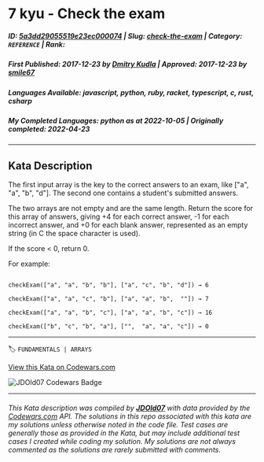 # 7 kyu - Check the exam

##### **ID**: [5a3dd29055519e23ec000074](https://www.codewars.com/kata/5a3dd29055519e23ec000074) | **Slug**: [check-the-exam](https://www.codewars.com/kata/5a3dd29055519e23ec000074) | **Category**: `REFERENCE` | **Rank**: <span style="color:white">7 kyu</span>

##### **First Published**: 2017-12-23 ***by*** [Dmitry Kudla](https://www.codewars.com/users/Dmitry%20Kudla) | **Approved**: 2017-12-23 ***by*** [smile67](https://www.codewars.com/users/smile67)

##### **Languages Available**: javascript, python, ruby, racket, typescript, c, rust, csharp

##### **My Completed Languages**: python ***as at*** 2022-10-05 | **Originally completed**: 2022-04-23

---

## Kata Description


The first input array is the key to the correct answers to an exam, like ["a", "a", "b", "d"]. The second one contains a student's submitted answers. 



The two arrays are not empty and are the same length. Return the score for this array of answers, giving +4 for each correct answer, -1 for each incorrect answer, and +0 for each blank answer, represented as an empty string (in C the space character is used).



If the score < 0, return 0.



For example:

```

checkExam(["a", "a", "b", "b"], ["a", "c", "b", "d"]) → 6

checkExam(["a", "a", "c", "b"], ["a", "a", "b",  ""]) → 7

checkExam(["a", "a", "b", "c"], ["a", "a", "b", "c"]) → 16

checkExam(["b", "c", "b", "a"], ["",  "a", "a", "c"]) → 0

```



---


🏷 `FUNDAMENTALS | ARRAYS`


[View this Kata on Codewars.com](https://www.codewars.com/kata/5a3dd29055519e23ec000074)

![](https://www.codewars.com/users/jdold07/badges/large "JDOld07 Codewars Badge")

---

###### *This Kata description was compiled by [**JDOld07**](https://tpstech.dev) with data provided by the [Codewars.com](https://www.codewars.com) API.  The solutions in this repo associated with this kata are my solutions unless otherwise noted in the code file.  Test cases are generally those as provided in the Kata, but may include additional test cases I created while coding my solution.  My solutions are not always commented as the solutions are rarely submitted with comments.*
